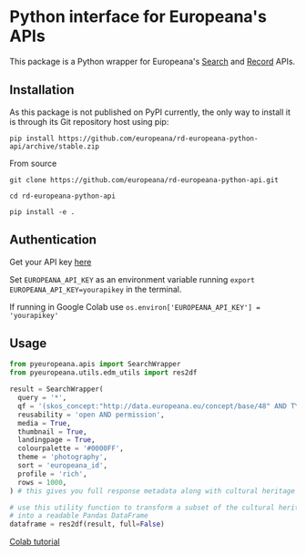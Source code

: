 # Python interface for Europeana's APIs

This package is a Python wrapper for Europeana's [Search](https://pro.europeana.eu/page/search) and [Record](https://pro.europeana.eu/page/record) APIs.

## Installation

As this package is not published on PyPI currently, the only way to install it is through its Git repository host using pip:

`pip install https://github.com/europeana/rd-europeana-python-api/archive/stable.zip`

From source

`git clone https://github.com/europeana/rd-europeana-python-api.git`

`cd rd-europeana-python-api`

`pip install -e .`

## Authentication

Get your API key [here](https://pro.europeana.eu/pages/get-api)

Set `EUROPEANA_API_KEY` as an environment variable running `export EUROPEANA_API_KEY=yourapikey` in the terminal.

If running in Google Colab use `os.environ['EUROPEANA_API_KEY'] = 'yourapikey'`

## Usage


```python
from pyeuropeana.apis import SearchWrapper
from pyeuropeana.utils.edm_utils import res2df

result = SearchWrapper(
  query = '*',
  qf = '(skos_concept:"http://data.europeana.eu/concept/base/48" AND TYPE:IMAGE)',
  reusability = 'open AND permission',
  media = True,
  thumbnail = True,
  landingpage = True,
  colourpalette = '#0000FF',
  theme = 'photography',
  sort = 'europeana_id',
  profile = 'rich',
  rows = 1000,
) # this gives you full response metadata along with cultural heritage object metadata

# use this utility function to transform a subset of the cultural heritage object metadata
# into a readable Pandas DataFrame
dataframe = res2df(result, full=False)
```

[Colab tutorial](https://colab.research.google.com/drive/1VZJn9JKqziSF2jVQz1HRsvgbUZ0FM7qD?usp=sharing)
